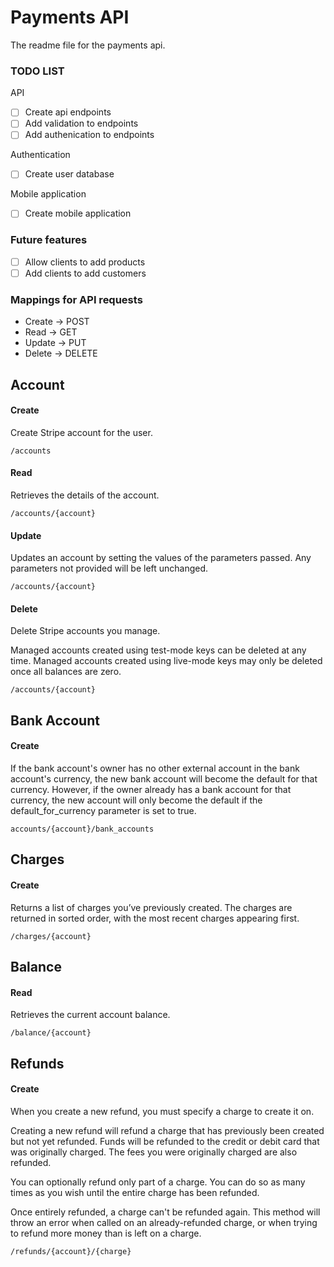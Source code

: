 # Payments API
The readme file for the payments api.

### TODO LIST
API
- [ ] Create api endpoints
- [ ] Add validation to endpoints
- [ ] Add authenication to endpoints

Authentication
- [ ] Create user database

Mobile application
- [ ] Create mobile application

### Future features
- [ ] Allow clients to add products
- [ ] Add clients to add customers

### Mappings for API requests
- Create  -> POST
- Read    -> GET
- Update  -> PUT
- Delete  -> DELETE

## Account
#### Create
Create Stripe account for the user. 
```
/accounts
```
#### Read
Retrieves the details of the account.

```
/accounts/{account}
```
#### Update
Updates an account by setting the values of the parameters passed. Any parameters not provided will be left unchanged.

```
/accounts/{account}
```
#### Delete
Delete Stripe accounts you manage.

Managed accounts created using test-mode keys can be deleted at any time. Managed accounts created using live-mode keys may only be deleted once all balances are zero.
```
/accounts/{account}
```

## Bank Account
#### Create
If the bank account's owner has no other external account in the bank account's currency, the new bank account will become the default for that currency. However, if the owner already has a bank account for that currency, the new account will only become the default if the default_for_currency parameter is set to true.
```
accounts/{account}/bank_accounts
```

## Charges
#### Create
Returns a list of charges you’ve previously created.
The charges are returned in sorted order, with the most recent charges appearing first.

```
/charges/{account}
```

## Balance
#### Read
Retrieves the current account balance.

```
/balance/{account}
```

## Refunds
#### Create
When you create a new refund, you must specify a charge to create it on.

Creating a new refund will refund a charge that has previously been created but not yet refunded. Funds will be refunded to the credit or debit card that was originally charged. The fees you were originally charged are also refunded.

You can optionally refund only part of a charge. You can do so as many times as you wish until the entire charge has been refunded.

Once entirely refunded, a charge can't be refunded again. This method will throw an error when called on an already-refunded charge, or when trying to refund more money than is left on a charge.

```
/refunds/{account}/{charge}
```
